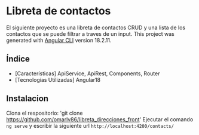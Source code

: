 # Libreta de contactos
El siguiente proyecto es una libreta de contactos CRUD y una lista de los contactos que se puede filtrar a traves de un input.
This project was generated with [Angular CLI](https://github.com/angular/angular-cli) version 18.2.11.

## Índice

- [Características]
    ApiService, ApiRest, Components, Router
- [Tecnologías Utilizadas]
    Angular18 

## Instalacion
Clona el respositorio:
'git clone https://github.com/omarlv86/libreta_direcciones_front'
Ejecutar el comando `ng serve` y escribir la siguiente url `http://localhost:4200/contacts/`
